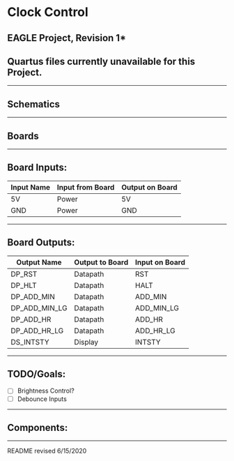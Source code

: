 # Clock Control

## EAGLE Project, Revision 1*
## Quartus files currently unavailable for this Project.

---

## Schematics

---

## Boards

---

## Board Inputs:

| Input Name | Input from Board | Output on Board |
| --- | --- | --- |
| 5V | Power | 5V |
| GND | Power | GND |

---

## Board Outputs:

| Output Name | Output to Board | Input on Board |
| --- | --- | --- |
| DP_RST | Datapath | RST |
| DP_HLT | Datapath | HALT |
| DP_ADD_MIN | Datapath | ADD_MIN |
| DP_ADD_MIN_LG | Datapath | ADD_MIN_LG |
| DP_ADD_HR | Datapath | ADD_HR |
| DP_ADD_HR_LG | Datapath | ADD_HR_LG |
| DS_INTSTY | Display | INTSTY |

---

## TODO/Goals:
- [ ] Brightness Control?
- [ ] Debounce Inputs 

---

## Components:

---

README revised 6/15/2020

